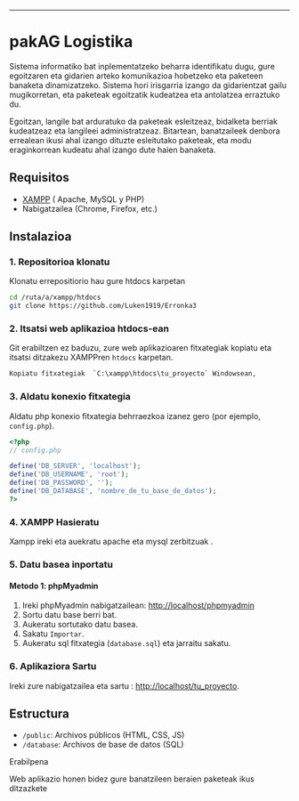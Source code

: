 

---

# pakAG Logistika

Sistema informatiko bat inplementatzeko beharra identifikatu dugu, gure egoitzaren eta gidarien arteko komunikazioa hobetzeko eta paketeen banaketa dinamizatzeko. Sistema hori irisgarria izango da gidarientzat gailu mugikorretan, eta paketeak egoitzatik kudeatzea eta antolatzea erraztuko du.  
  
Egoitzan, langile bat arduratuko da paketeak esleitzeaz, bidalketa berriak kudeatzeaz eta langileei administratzeaz. Bitartean, banatzaileek denbora errealean ikusi ahal izango dituzte esleitutako paketeak, eta modu eraginkorrean kudeatu ahal izango dute haien banaketa.

## Requisitos

- [XAMPP](https://www.apachefriends.org/index.html) ( Apache, MySQL y PHP)
- Nabigatzailea (Chrome, Firefox, etc.)

## Instalazioa

### 1. Repositorioa klonatu
Klonatu errepositiorio hau gure htdocs karpetan 

```bash
cd /ruta/a/xampp/htdocs
git clone https://github.com/Luken1919/Erronka3
```

### 2. Itsatsi web aplikazioa htdocs-ean

Git erabiltzen ez baduzu, zure web aplikazioaren fitxategiak kopiatu eta itsatsi ditzakezu XAMPPren `htdocs` karpetan.

```bash
Kopiatu fitxategiak  `C:\xampp\htdocs\tu_proyecto` Windowsean,
```

### 3. Aldatu konexio fitxategia

Aldatu php konexio fitxategia behrraezkoa izanez gero (por ejemplo, `config.php`).

```php
<?php
// config.php

define('DB_SERVER', 'localhost');
define('DB_USERNAME', 'root');
define('DB_PASSWORD', '');
define('DB_DATABASE', 'nombre_de_tu_base_de_datos');
?>
```

### 4. XAMPP Hasieratu

Xampp ireki eta auekratu apache eta mysql zerbitzuak .

### 5. Datu basea inportatu

#### Metodo 1: phpMyadmin

1. Ireki phpMyadmin nabigatzailean: [http://localhost/phpmyadmin](http://localhost/phpmyadmin)
2. Sortu datu base berri bat.
3. Aukeratu sortutako datu basea.
4. Sakatu `Importar`.
5. Aukeratu sql fitxategia  (`database.sql`) eta jarraitu sakatu.


### 6. Aplikaziora Sartu

Ireki zure nabigatzailea eta sartu :  [http://localhost/tu_proyecto](http://localhost/tu_proyecto).

## Estructura 

- `/public`: Archivos públicos (HTML, CSS, JS)
- `/database`: Archivos de base de datos (SQL)

Erabilpena

Web aplikazio honen bidez gure banatzileen beraien paketeak ikus ditzazkete
